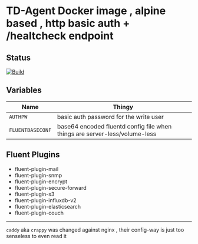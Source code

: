 TD-Agent Docker image , alpine based , http basic auth + /healtcheck endpoint 
===

## Status
[![Build](https://github.com/thefoundation-builder/ultra-td-agent/actions/workflows/build.yml/badge.svg)](https://github.com/thefoundation-builder/ultra-td-agent/actions/workflows/build.yml)


## Variables 
| Name | Thingy |
|--|--|
| `AUTHPW` | basic auth password for the write user |
| `FLUENTBASECONF` | base64 encoded fluentd config file when things are server-less/volume-less |


## Fluent Plugins
* fluent-plugin-mail
* fluent-plugin-snmp
* fluent-plugin-encrypt
* fluent-plugin-secure-forward
* fluent-plugin-s3
* fluent-plugin-influxdb-v2
* fluent-plugin-elasticsearch
* fluent-plugin-couch


---
`caddy` aka `crappy` was changed against nginx , their config-way is just too senseless to even read it

